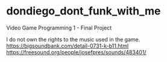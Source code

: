 # dondiego_dont_funk_with_me
Video Game Programming 1 - Final Project

I do not own the rights to the music used in the game.\
https://bigsoundbank.com/detail-0731-k-b11.html \
https://freesound.org/people/josefpres/sounds/483401/
